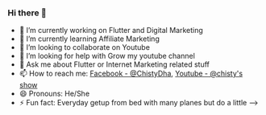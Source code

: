 ### Hi there 👋

- 🔭 I’m currently working on Flutter and Digital Marketing
- 🌱 I’m currently learning Affiliate Marketing
- 👯 I’m looking to collaborate on Youtube
- 🤔 I’m looking for help with Grow my youtube channel
- 💬 Ask me about Flutter or Internet Marketing related stuff
- 📫 How to reach me: [Facebook - @ChistyDha](https://www.facebook.com/ChistyDha/), [Youtube - @chisty's show](https://bit.ly/3ahS8lC)
- 😄 Pronouns: He/She
- ⚡ Fun fact: Everyday getup from bed with many planes but do a little
-->
